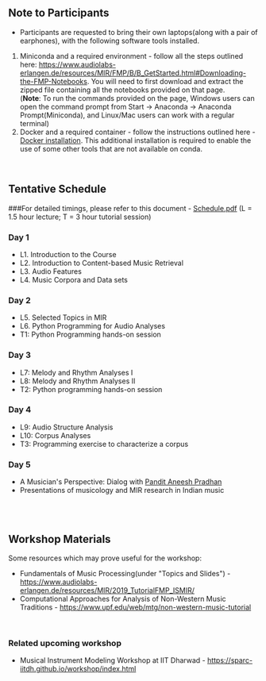 <!--
### Expected background
Participants are expected to have a strong background (3+ years of undergraduate curriculum) in two or more of the following: programming, signal processing, music. Researchers and musicians with an interest in technology are welcome.  

**Space is limited. Please fill out the pre-registration form if interested, and we will get back to you with further instructions by September 15.**  
Link to the form: <a href="https://forms.gle/dLoJbC3Ljc5vBhgp8">https://forms.gle/dLoJbC3Ljc5vBhgp8</a>  -->

## Note to Participants
* Participants are requested to bring their own laptops(along with a pair of earphones), with the following software tools installed.
1. Miniconda and a required environment - follow all the steps outlined here: <a href="https://www.audiolabs-erlangen.de/resources/MIR/FMP/B/B_GetStarted.html#Downloading-the-FMP-Notebooks">https://www.audiolabs-erlangen.de/resources/MIR/FMP/B/B_GetStarted.html#Downloading-the-FMP-Notebooks</a>. You will need to first download and extract the zipped file containing all the notebooks provided on that page.<br/>
(**Note**: To run the commands provided on the page, Windows users can open the command prompt from Start -> Anaconda -> Anaconda Prompt(Miniconda), and Linux/Mac users can work with a regular terminal)
2. Docker and a required container - follow the instructions outlined here - [Docker installation](docker_instr.md). This additional installation is required to enable the use of some other tools that are not available on conda.
<br/>


## Tentative Schedule
###For detailed timings, please refer to this document - [Schedule.pdf](Schedule_full.pdf)
(L = 1.5 hour lecture;  T = 3 hour tutorial session)


### Day 1
* L1. Introduction to the Course
* L2. Introduction to Content-based Music Retrieval 
* L3. Audio Features 
* L4. Music Corpora and Data sets 


### Day 2
* L5. Selected Topics in MIR 
* L6. Python Programming for Audio Analyses
* T1: Python Programming hands-on session


### Day 3
* L7: Melody and Rhythm Analyses I  
* L8: Melody and Rhythm Analyses II 
* T2: Python programming hands-on session


### Day 4
* L9:  Audio Structure Analysis
* L10:  Corpus Analyses 
* T3: Programming exercise to characterize a corpus
 
### Day 5
* A Musician's Perspective: Dialog with <a href="https://aneeshpradhan.com/">Pandit Aneesh Pradhan</a>
* Presentations of musicology and MIR research in Indian music
<!--* Hindustani classical music concert-->
<br/><br/>

## Workshop Materials
Some resources which may prove useful for the workshop:
* Fundamentals of Music Processing(under "Topics and Slides") - <a href="https://www.audiolabs-erlangen.de/resources/MIR/2019_TutorialFMP_ISMIR/">https://www.audiolabs-erlangen.de/resources/MIR/2019_TutorialFMP_ISMIR/</a>
* Computational Approaches for Analysis of Non-Western Music Traditions - <a href="https://www.upf.edu/web/mtg/non-western-music-tutorial">https://www.upf.edu/web/mtg/non-western-music-tutorial</a>

<br/>

### Related upcoming workshop
* Musical Instrument Modeling Workshop at IIT Dharwad - <a href="https://sparc-iitdh.github.io/workshop/index.html">https://sparc-iitdh.github.io/workshop/index.html</a>
